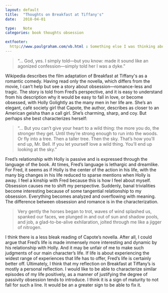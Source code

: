 ```yaml
---
layout: default
title:  "Thoughts on Breakfast at Tiffany's"
date:   2018-04-01

type:   Note
categories: book thoughts obsession

extfooter:
  http://www.paulgraham.com/vb.html : Something else I was thinking about
---
```


> “… God, yes. I simply told—but you know: made it sound like an agonized confession—simply told her I was a dyke.”

Wikipedia describes the film adaptation of Breakfast at Tiffany's as a romantic comedy. Having read only the novella, which differs from the movie, I can’t help but see a story about obsession—romance-less and tragic. The story is told from Fred’s perspective, and it is easy to understand from his description why it would be easy to fall in love, or become obsessed, with Holly Golightly as the many men in her life are. She’s an elegant, café society girl that Capote, the author, describes as closer to an American geisha than a call girl. She’s charming, sharp, and coy. But perhaps she best characterizes herself:

> “… But you can’t give your heart to a wild thing: the more you do, the stronger they get. Until they’re strong enough to run into the woods. Or fly into a tree. Then a taller tree. Then the sky. That’s how you’ll end up, Mr. Bell. If you let yourself love a wild thing. You’ll end up looking at the sky.”  

Fred’s relationship with Holly is passive and is expressed through the language of the book. At times, Fred’s language is lethargic and dreamlike. For Fred, it seems as if Holly is the center of the action in his life, with the many big changes in his life reduced to sparse mentions when Holly is away. I feel a kinship with Fred because this is how I feel about myself. Obsession causes me to shift my perspective. Suddenly, banal trivialities become interesting because of some tangential relationship to my obsession. Everything becomes analyzed and overflowing with meaning. The difference between obsession and romance is in the characterization. 

> Very gently the horses began to trot, waves of wind splashed us, spanked our faces, we plunged in and out of sun and shadow pools, and job, a glad-to-be-alive exhilaration, jolted through me like a jigger of nitrogen. 

I think there is a less bleak reading of Capote’s novella. After all, I could argue that Fred’s life is made immensely more interesting and dynamic by his relationship with Holly. And it may be unfair of me to make such judgments of our main character’s life. If life is about experiencing the widest range of experiences that life has to offer, Fred’s life is certainly better off. Ultimately, I think that my reflection on Breakfast at Tiffany’s is mostly a personal reflection. I would like to be able to characterize similar episodes of my life positively, as a manner of justifying the degree of passivity obsession tends to introduce. I think it is a sign of maturity to not fall for such a line. It would be an a greater sign to be able to fix it. 

